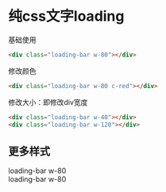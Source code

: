 # 纯css文字loading

基础使用
<div class="a-loading-bar a-w-80"></div>

```html
<div class="loading-bar w-80"></div>
```

修改颜色
<div class="a-loading-bar a-w-80 a-c-red"></div>

```html
<div class="loading-bar w-80 c-red"></div>
```

修改大小：即修改div宽度
<div class="a-loading-bar a-w-40"></div>
<div class="a-loading-bar a-w-120"></div>

```html
<div class="loading-bar w-40"></div>
<div class="loading-bar w-120"></div>
```

## 更多样式
<div class="a-flex a-wrap">
  <div class="a-border a-p-10 a-mr-10 a-br-10">
    <div class="a-loading-bar a-w-80 a-mb-20"></div>
    loading-bar w-80
  </div>
  
  <div class="a-border a-p-10 a-mr-10 a-br-10">
    <div class="a-loading-bar a-w-80 a-mb-20"></div>
    loading-bar w-80
  </div>
</div>

<script> 
</script> 

